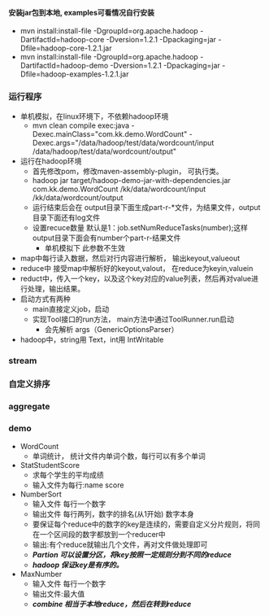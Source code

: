 #### 安装jar包到本地, examples可看情况自行安装

* mvn install:install-file -DgroupId=org.apache.hadoop -DartifactId=hadoop-core -Dversion=1.2.1 -Dpackaging=jar -Dfile=hadoop-core-1.2.1.jar
* mvn install:install-file -DgroupId=org.apache.hadoop -DartifactId=hadoop-demo -Dversion=1.2.1 -Dpackaging=jar -Dfile=hadoop-examples-1.2.1.jar


### 运行程序
* 单机模拟，在linux环境下，不依赖hadoop环境
    * mvn clean compile exec:java -Dexec.mainClass="com.kk.demo.WordCount" -Dexec.args="/data/hadoop/test/data/wordcount/input /data/hadoop/test/data/wordcount/output"
* 运行在hadoop环境
    * 首先修改pom，修改maven-assembly-plugin， 可执行类。
    * hadoop jar target/hadoop-demo-jar-with-dependencies.jar com.kk.demo.WordCount /kk/data/wordcount/input /kk/data/wordcount/output
    * 运行结束后会在 output目录下面生成part-r-*文件，为结果文件，output目录下面还有log文件
    * 设置recuce数量 默认是1：job.setNumReduceTasks(number);这样output目录下面会有number个part-r-结果文件
        * 单机模拟下 此参数不生效
* map中每行读入数据，然后对行内容进行解析， 输出keyout,valueout
* reduce中 接受map中解析好的keyout,valout， 在reduce为keyin,valuein
* reduct中，传入一个key，以及这个key对应的value列表，然后再对value进行处理，输出结果。
* 启动方式有两种
    * main直接定义job，启动
    * 实现Tool接口的run方法，  main方法中通过ToolRunner.run启动
        * 会先解析 args（GenericOptionsParser）
* hadoop中，string用 Text，int用 IntWritable

### stream
### 自定义排序
### aggregate

### demo

* WordCount
    * 单词统计，  统计文件内单词个数，每行可以有多个单词
* StatStudentScore
    * 求每个学生的平均成绩
    * 输入文件为每行:name score
* NumberSort
    * 输入文件 每行一个数字
    * 输出文件 每行两列，数字的排名(从1开始) 数字本身
    * 要保证每个reduce中的数字的key是连续的，需要自定义分片规则，将同在一个区间段的数字都放到一个reducer中
    * 输出:有个reduce就输出几个文件，再对文件做处理即可
    * ***Partion 可以设置分区，将key按照一定规则分到不同的reduce***
    * ***hadoop 保证key是有序的。***
* MaxNumber
    * 输入文件 每行一个数字
    * 输出文件:最大值
    * ***combine 相当于本地reduce，然后在转到reduce***


